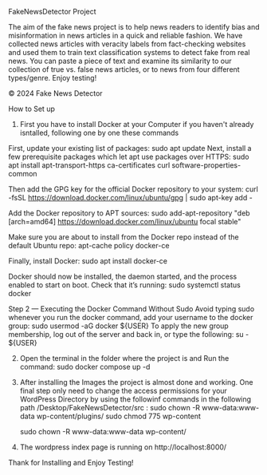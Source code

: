 FakeNewsDetector Project

The aim of the fake news project is to help news readers to identify bias and misinformation in news articles in a quick and reliable fashion.
              We have collected news articles with veracity labels from fact-checking websites and used them to train text classification systems to detect fake from real news. You can paste a piece of text and examine its similarity to our collection of true vs. false news articles, or to news from four different types/genre. Enjoy testing!


© 2024 Fake News Detector

How to Set up
1. First you have to install Docker at your Computer if you haven't already isntalled, following one by one these commands
   
  First, update your existing list of packages:
    sudo apt update
  Next, install a few prerequisite packages which let apt use packages over HTTPS:
    sudo apt install apt-transport-https ca-certificates curl software-properties-common
   
  Then add the GPG key for the official Docker repository to your system:
    curl -fsSL https://download.docker.com/linux/ubuntu/gpg | sudo apt-key add -
    
  Add the Docker repository to APT sources:
    sudo add-apt-repository "deb [arch=amd64] https://download.docker.com/linux/ubuntu focal stable"
    
  Make sure you are about to install from the Docker repo instead of the default Ubuntu repo: 
    apt-cache policy docker-ce

  Finally, install Docker:
    sudo apt install docker-ce

  Docker should now be installed, the daemon started, and the process enabled to start on boot. Check that it’s running:
    sudo systemctl status docker

  Step 2 — Executing the Docker Command Without Sudo
  Avoid typing sudo whenever you run the docker command, add your username to the docker group:
    sudo usermod -aG docker ${USER}
  To apply the new group membership, log out of the server and back in, or type the following:
    su - ${USER}
    
2. Open the terminal in the folder where the project is and Run the command: sudo docker compose up -d
3. After installing the Images the project is almost done and working. One final step only need to change the access permissions for your WordPress Directory by using the followinf commands in the following path /Desktop/FakeNewsDetector/src :
    sudo chown -R www-data:www-data wp-content/plugins/
    sudo chmod 775 wp-content
    
    sudo chown -R www-data:www-data wp-content/
4. The wordpress index page is running on http://localhost:8000/

Thank for Installing and Enjoy Testing!
   
     
